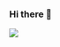 ### Hi there 👋



<img src="https://img.shields.io/badge/NextJS-#F0F8FF?style=for-the-badge&logo=nextdotjs&logoColor=#FA8072" />


